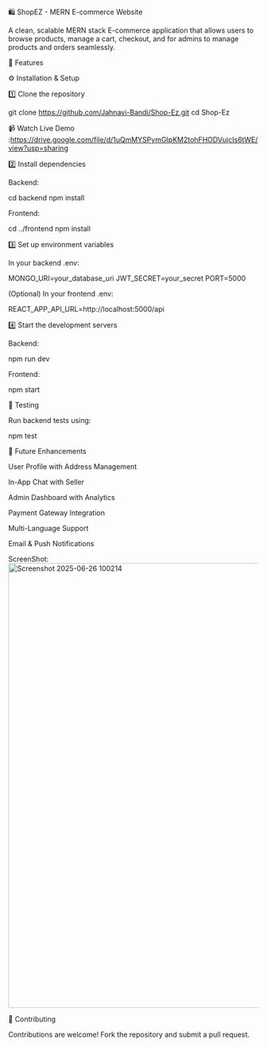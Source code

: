🛍️ ShopEZ - MERN E-commerce Website

A clean, scalable MERN stack E-commerce application that allows users to browse products, manage a cart, checkout, and for admins to manage products and orders seamlessly.

🚀 Features



⚙️ Installation & Setup

1️⃣ Clone the repository

git clone https://github.com/Jahnavi-Bandi/Shop-Ez.git
cd Shop-Ez

📹 Watch Live Demo :https://drive.google.com/file/d/1uQmMYSPymGIpKM2tohFHODVujcIs6tWE/view?usp=sharing

2️⃣ Install dependencies

Backend:

cd backend
npm install

Frontend:

cd ../frontend
npm install

3️⃣ Set up environment variables

In your backend .env:

MONGO_URI=your_database_uri
JWT_SECRET=your_secret
PORT=5000

(Optional) In your frontend .env:

REACT_APP_API_URL=http://localhost:5000/api

4️⃣ Start the development servers

Backend:

npm run dev

Frontend:

npm start

🧪 Testing

Run backend tests using:

npm test

📌 Future Enhancements

User Profile with Address Management

In-App Chat with Seller

Admin Dashboard with Analytics

Payment Gateway Integration

Multi-Language Support

Email & Push Notifications

ScreenShot:
<img width="2869" height="895" alt="Screenshot 2025-06-26 100214" src="https://github.com/user-attachments/assets/fec02457-0354-41bc-8873-726c9cfe2ae2" />


🤝 Contributing

Contributions are welcome! Fork the repository and submit a pull request.


